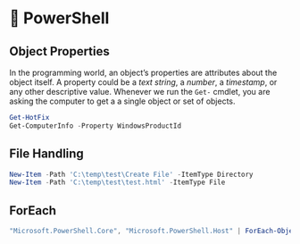 # 🚀 PowerShell

## Object Properties
In the programming world, an object’s properties are attributes about the object itself. A property could be a _text string_, a _number_, a _timestamp_, or any other descriptive value.
Whenever we run the `Get-` cmdlet, you are asking the computer to get a a single object or set of objects.

```powershell
Get-HotFix
Get-ComputerInfo -Property WindowsProductId
```

## File Handling
```powershell
New-Item -Path 'C:\temp\test\Create File' -ItemType Directory
New-Item -Path 'C:\temp\test\test.html' -ItemType File
```

## ForEach

```powershell
"Microsoft.PowerShell.Core", "Microsoft.PowerShell.Host" | ForEach-Object {$_.Split(".")}
```
